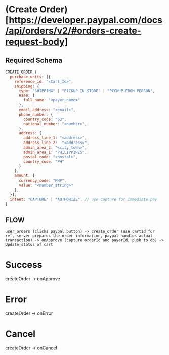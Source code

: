 # (Create Order)[https://developer.paypal.com/docs/api/orders/v2/#orders-create-request-body]
## Required Schema
```javascript
CREATE_ORDER {
  purchase_units: [{
    reference_id: "<Cart_Id>",
    shipping: {
      type: "SHIPPING" | "PICKUP_IN_STORE" | "PICKUP_FROM_PERSON",
      name: {
        full_name: "<payer_name>"
      },
      email_address: "<email>",
      phone_number: {
        country_code: "63",
        national_number: "<number>",
      },
      address: {
        address_line_1: "<address>",
        address_line_2:  "<address>",
        admin_area_2: "<city_town>",
        admin_area_1: "PHILIPPINES",
        postal_code: "<postal>",
        country_code: "PH"
      }
    },
    amount: {
      currency_code: "PHP",
      value: "<number_string>"
    },
  }],
  intent: "CAPTURE" | "AUTHORIZE", // use capture for immediate pay
}
```
## FLOW
```
user_orders (clicks paypal button) -> create_order (use cartId for ref, server prepares the order information, paypal handles actual transaction) -> onApprove (capture orderId and payerId, push to db) -> Update status of cart
```


# Success
createOrder -> onApprove

# Error
createOrder -> onError

# Cancel
createOrder -> onCancel

